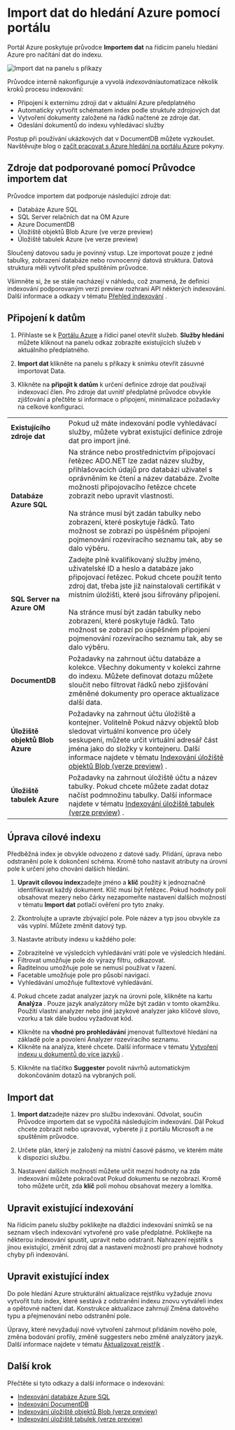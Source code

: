 <properties
    pageTitle="Import dat do Azure vyhledávání pomocí indexování na portálu Azure | Microsoft Azure | Vyhledávací služby serveru hostovanou cloudu"
    description="Pomocí Průvodce Azure hledání importem dat na portálu Azure procházení dat z úložiště objektů Blob Azure, stroage tabulky, databáze SQL a SQL Server na Azure VMs."
    services="search"
    documentationCenter=""
    authors="HeidiSteen"
    manager="jhubbard"
    editor=""
    tags="Azure Portal"/>

<tags
    ms.service="search"
    ms.devlang="na"
    ms.workload="search"
    ms.topic="get-started-article"
    ms.tgt_pltfrm="na"
    ms.date="08/29/2016"
    ms.author="heidist"/>

# <a name="import-data-to-azure-search-using-the-portal"></a>Import dat do hledání Azure pomocí portálu

Portál Azure poskytuje průvodce **Importem dat** na řídicím panelu hledání Azure pro načítání dat do indexu. 

  ![Import dat na panelu s příkazy][1]

Průvodce interně nakonfiguruje a vyvolá *indexování*automatizace několik kroků procesu indexování: 

- Připojení k externímu zdroji dat v aktuální Azure předplatného
- Automaticky vytvořit schématem index podle struktuře zdrojových dat
- Vytvoření dokumenty založené na řádků načtené ze zdroje dat.
- Odeslání dokumentů do indexu vyhledávací služby

Postup při používání ukázkových dat v DocumentDB můžete vyzkoušet. Navštěvujte blog o [začít pracovat s Azure hledání na portálu Azure](search-get-started-portal.md) pokyny.

## <a name="data-sources-supported-by-the-import-data-wizard"></a>Zdroje dat podporované pomocí Průvodce importem dat

Průvodce importem dat podporuje následující zdroje dat: 

- Databáze Azure SQL
- SQL Server relačních dat na OM Azure
- Azure DocumentDB
- Úložiště objektů Blob Azure (ve verze preview)
- Úložiště tabulek Azure (ve verze preview)

Sloučený datovou sadu je povinný vstup. Lze importovat pouze z jedné tabulky, zobrazení databáze nebo rovnocenný datová struktura. Datová struktura měli vytvořit před spuštěním průvodce.

Všimněte si, že se stále nacházejí v náhledu, což znamená, že definici indexování podporovaným verzi preview rozhraní API některých indexování. Další informace a odkazy v tématu [Přehled indexování](search-indexer-overview.md) .

## <a name="connect-to-your-data"></a>Připojení k datům

1. Přihlaste se k [Portálu Azure](https://portal.azure.com) a řídicí panel otevřít služeb. **Služby hledání** můžete kliknout na panelu odkaz zobrazíte existujících služeb v aktuálního předplatného. 

2. **Import dat** klikněte na panelu s příkazy k snímku otevřít zásuvné importovat Data.  

3. Klikněte na **připojit k datům** k určení definice zdroje dat používají indexovací člen. Pro zdroje dat uvnitř předplatné průvodce obvykle zjišťování a přečtěte si informace o připojení, minimalizace požadavky na celkové konfiguraci.

| | |
|--------|------------|
|**Existujícího zdroje dat** | Pokud už máte indexování podle vyhledávací služby, můžete vybrat existující definice zdroje dat pro import jiné.|
|**Databáze Azure SQL** | Na stránce nebo prostřednictvím připojovací řetězec ADO.NET lze zadat název služby, přihlašovacích údajů pro databázi uživatel s oprávněním ke čtení a název databáze. Zvolte možnosti připojovacího řetězce chcete zobrazit nebo upravit vlastnosti. <br/><br/>Na stránce musí být zadán tabulky nebo zobrazení, které poskytuje řádků. Tato možnost se zobrazí po úspěšném připojení pojmenování rozevíracího seznamu tak, aby se dalo výběru.|
|**SQL Server na Azure OM** | Zadejte plně kvalifikovaný služby jméno, uživatelské ID a heslo a databáze jako připojovací řetězec. Pokud chcete použít tento zdroj dat, třeba jste již nainstalovali certifikát v místním úložišti, které jsou šifrovány připojení. <br/><br/>Na stránce musí být zadán tabulky nebo zobrazení, které poskytuje řádků. Tato možnost se zobrazí po úspěšném připojení pojmenování rozevíracího seznamu tak, aby se dalo výběru.
|**DocumentDB** |Požadavky na zahrnout účtu databáze a kolekce. Všechny dokumenty v kolekci zahrne do indexu. Můžete definovat dotazu můžete sloučit nebo filtrovat řádků nebo zjišťování změněné dokumenty pro operace aktualizace další data.|
|**Úložiště objektů Blob Azure** | Požadavky na zahrnout účtu úložiště a kontejner. Volitelně Pokud názvy objektů blob sledovat virtuální konvence pro účely seskupení, můžete určit virtuální adresář část jména jako do složky v kontejneru. Další informace najdete v tématu [Indexování úložiště objektů Blob (verze preview)](search-howto-indexing-azure-blob-storage.md) . |
|**Úložiště tabulek Azure** | Požadavky na zahrnout úložiště účtu a název tabulky. Pokud chcete můžete zadat dotaz načíst podmnožinu tabulky. Další informace najdete v tématu [Indexování úložiště tabulek (verze preview)](search-howto-indexing-azure-tables.md) . |

## <a name="customize-target-index"></a>Úprava cílové indexu

Předběžná index je obvykle odvozeno z datové sady. Přidání, úprava nebo odstranění pole k dokončení schéma. Kromě toho nastavit atributy na úrovni pole k určení jeho chování dalších hledání.

1. **Upravit cílovou index**zadejte jméno a **klíč** použitý k jednoznačně identifikovat každý dokument. Klíč musí být řetězec. Pokud hodnoty polí obsahovat mezery nebo čárky nezapomeňte nastavení dalších možností v tématu **Import dat** potlačí ověření pro tyto znaky.

2. Zkontrolujte a upravte zbývající pole. Pole název a typ jsou obvykle za vás vyplní. Můžete změnit datový typ.

3. Nastavte atributy indexu u každého pole:

 - Zobrazitelné ve výsledcích vyhledávání vrátí pole ve výsledcích hledání.
 - Filtrovat umožňuje pole do výrazy filtru, odkazovat.
 - Řaditelnou umožňuje pole se nemusí používat v řazení.
 - Facetable umožňuje pole pro působí navigaci.
 - Vyhledávání umožňuje fulltextové vyhledávání.
  
4. Pokud chcete zadat analyzer jazyk na úrovni pole, klikněte na kartu **Analýza** . Pouze jazyk analyzátory může být zadán v tomto okamžiku. Použití vlastní analyzer nebo jiné jazykové analyzer jako klíčové slovo, vzorku a tak dále budou vyžadovat kód.

 - Klikněte na **vhodné pro prohledávání** jmenovat fulltextové hledání na základě pole a povolení Analyzer rozevíracího seznamu.
 - Klikněte na analýza, které chcete. Další informace v tématu [Vytvoření indexu u dokumentů do více jazyků](search-language-support.md) .

5. Klikněte na tlačítko **Suggester** povolit návrhů automatickým dokončováním dotazů na vybraných polí.


## <a name="import-your-data"></a>Import dat

1. **Import dat**zadejte název pro službu indexování. Odvolat, součin Průvodce importem dat se vypočítá následujícím indexování. Dál Pokud chcete zobrazit nebo upravovat, vyberete ji z portálu Microsoft a ne spuštěním průvodce. 

2. Určete plán, který je založený na místní časové pásmo, ve kterém máte k dispozici službu.

3. Nastavení dalších možností můžete určit mezní hodnoty na zda indexování můžete pokračovat Pokud dokumentu se nezobrazí. Kromě toho můžete určit, zda **klíč** polí mohou obsahovat mezery a lomítka.  

## <a name="edit-an-existing-indexer"></a>Upravit existující indexování

Na řídicím panelu služby poklikejte na dlaždici indexování snímků se na seznam všech indexování vytvořené pro vaše předplatné. Poklikejte na některou indexování spustit, upravit nebo odstranit. Nahrazení rejstřík s jinou existující, změnit zdroj dat a nastavení možností pro prahové hodnoty chyby při indexování.

## <a name="edit-an-existing-index"></a>Upravit existující index

Do pole hledání Azure strukturální aktualizace rejstříku vyžaduje znovu vytvořit tuto index, které sestává z odstranění indexu znovu vytvářeli index a opětovné načtení dat. Konstrukce aktualizace zahrnují Změna datového typu a přejmenování nebo odstranění pole.

Úpravy, které nevyžadují nové vytvoření zahrnout přidáním nového pole, změna bodování profily, změně suggesters nebo změně analyzátory jazyk. Další informace najdete v tématu [Aktualizovat rejstřík](https://msdn.microsoft.com/library/azure/dn800964.aspx) .

## <a name="next-step"></a>Další krok

Přečtěte si tyto odkazy a další informace o indexování:

- [Indexování databáze Azure SQL](search-howto-connecting-azure-sql-database-to-azure-search-using-indexers-2015-02-28.md)
- [Indexování DocumentDB](../documentdb/documentdb-search-indexer.md)
- [Indexování úložiště objektů Blob (verze preview)](search-howto-indexing-azure-blob-storage.md)
- [Indexování úložiště tabulek (verze preview)](search-howto-indexing-azure-tables.md)



<!--Image references-->
[1]: ./media/search-import-data-portal/search-import-data-command.png


